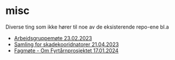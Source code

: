 # misc
Diverse ting som ikke hører til noe av de eksisterende repo-ene bl.a

- [Arbeidsgruppemøte 23.02.2023](https://fyrtaarn.github.io/misc/status2023feb)
- [Samling for skadekooridnatorer 21.04.2023](https://fyrtaarn.github.io/misc/bergen2023apr)
- [Fagmøte - Om Fyrtårnprosjektet 17.01.2024](https://fyrtaarn.github.io/misc/project2024jan)
